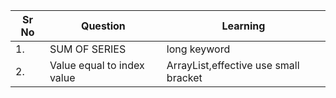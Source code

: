 |Sr No | Question    | Learning |
|---------|------------|-----------|
|1. | SUM OF SERIES |long keyword|
|2. | Value equal to index value | ArrayList,effective use small bracket| 